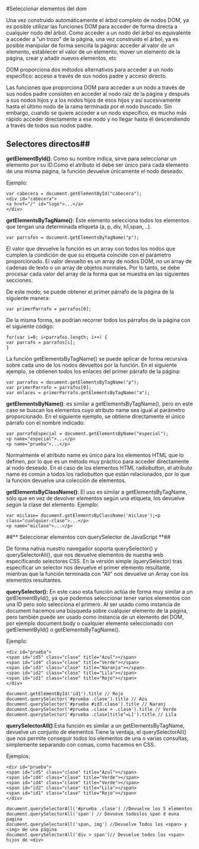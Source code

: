 #Seleccionar elementos del dom

Una vez construido automáticamente el árbol completo de nodos DOM, ya es posible utilizar las funciones DOM para acceder de forma directa a cualquier nodo del árbol. Como acceder a un nodo del árbol es equivalente a acceder a "un trozo" de la página, una vez construido el árbol, ya es posible manipular de forma sencilla la página: acceder al valor de un elemento, establecer el valor de un elemento, mover un elemento de la página, crear y añadir nuevos elementos, etc

DOM proporciona dos métodos alternativos para acceder a un nodo específico: acceso a través de sus nodos padre y acceso directo.

Las funciones que proporciona DOM para acceder a un nodo a través de sus nodos padre consisten en acceder al nodo raíz de la página y después a sus nodos hijos y a los nodos hijos de esos hijos y así sucesivamente hasta el último nodo de la rama terminada por el nodo buscado. Sin embargo, cuando se quiere acceder a un nodo específico, es mucho más rápido acceder directamente a ese nodo y no llegar hasta él descendiendo a través de todos sus nodos padre.

## **Selectores directos**##

**getElementById()**: Como su nombre indica, sirve para seleccionar un elemento por su ID.Como el atributo id debe ser único para cada elemento de una misma página, la función devuelve únicamente el nodo deseado.

Ejemplo:

    var cabecera = document.getElementById("cabecera");
    <div id="cabecera">
    <a href="/" id="logo">...</a>
    </div>
 
 
 **getElementsByTagName()**: Éste elemento selecciona todos los elementos que tengan una determinada etiqueta (a, p, div, h1,span, ..).
    
    var parrafos = document.getElementsByTagName("p");
 
 El valor que devuelve la función es un array con todos los nodos que cumplen la condición de que su etiqueta coincide con el parámetro proporcionado. El valor devuelto es un array de nodos DOM, no un array de cadenas de texto o un array de objetos normales. Por lo tanto, se debe procesar cada valor del array de la forma que se muestra en las siguientes secciones.
 
 De este modo, se puede obtener el primer párrafo de la página de la siguiente manera:
    
    var primerParrafo = parrafos[0];

De la misma forma, se podrían recorrer todos los párrafos de la página con el siguiente código:

    for(var i=0; i<parrafos.length; i++) {
    var parrafo = parrafos[i];
    }

La función getElementsByTagName() se puede aplicar de forma recursiva sobre cada uno de los nodos devueltos por la función. En el siguiente ejemplo, se obtienen todos los enlaces del primer párrafo de la página:

    var parrafos = document.getElementsByTagName("p");
    var primerParrafo = parrafos[0];
    var enlaces = primerParrafo.getElementsByTagName("a");

**getElementsByName()**: es similar a getElementsByTagName(), pero en este caso se buscan los elementos cuyo atributo name sea igual al parámetro proporcionado. En el siguiente ejemplo, se obtiene directamente el único párrafo con el nombre indicado:

    var parrafoEspecial = document.getElementsByName("especial");
    <p name="especial">...</p>
    <p name="prueba">...</p>
    
Normalmente el atributo name es único para los elementos HTML que lo definen, por lo que es un método muy práctico para acceder directamente al nodo deseado. En el caso de los elementos HTML radiobutton, el atributo name es común a todos los radiobutton que están relacionados, por lo que la función devuelve una colección de elementos.

**getElementsByClassName()**: El uso es similar a getElementsByTagName, sólo que en vez de devolver elementos según una etiqueta, los devuelve según la clase del elemento. Ejemplo:

    var miclase= document.getElementsByClassName('miclase');<p class="cualquier-clase">...</p>
    <p name="miclase">...</p>


##** Seleccionar elementos con querySelector de JavaScript **##

De forma nativa nuestro navegador soporta querySelector() y querySelectorAll(), que nos devuelve elementos de nuestra web especificando selectores CSS.
En la versión simple (querySelector) tras especificar un selector nos devuelve el primer elemento resultante, mientras que la función terminada con "All" nos devuelve un Array con los elementos resultantes. 

**querySelector():** En este caso esta función actúa de forma muy similar a un getElementById(), ya que podemos seleccionar tener varios elementos con una ID pero solo selecciona el primero. 
Al ser usado como instancia de document hacemos una búsqueda sobre cualquier elemento de la página, pero también puede ser usado como instancia de un elemento del DOM, por ejemplo document.body o cualquier elemento seleccionado con getElementById() o getElementsByTagName().

Ejemplo:
    
    <div id="prueba">
    <span id="id5" class="clase" title="Azul"></span>
    <span id="id4" class="clase" title="Verde"></span>
    <span id="id3" class="clase" title="Naranja"></span>
    <span id="id2" class="clase" title="Lila"></span>
    <span id="id1" class="clase" title="Rojo"></span>
    </div>
    
    document.getElementById('id1').title // Rojo
    document.querySelector('#prueba .clase').title // Azu
    document.querySelector('#prueba #id3.clase').title // Naranj
    document.querySelector('#prueba .clase + .clase').title // Verde
    document.querySelector('#prueba .clase[title^=L]').title // Lila
    
**querySelectorAll()**:Esta función es similar a un getElementsByTagName, devuelve un conjunto de elementos
Tiene la ventaja, el querySelectorAll() que nos permite conseguir todos los elementos de una o varias consultas, simplemente separando con comas, como hacemos en CSS.

Ejemplos:
    
    <div id="prueba">
    <span id="id5" class="clase" title="Azul"></span>
    <span id="id4" class="clase" title="Verde"></span>
    <span id="id4" class="clase" title="Verde"></span>
    <span id="id2" class="clase" title="Lila"></span>
    <span id="id1" class="clase" title="Rojo"></span>
    </div>

    document.querySelectorAll('#prueba .clase') //Devuelve los 5 elementos
    document.querySelectorAll('span') // Devueve todoslos span d euna pagina
    document.querySelectorAll('span, img') //Devuelve Todos los <span> y <img> de una página
    document.querySelectorAll('div > span')// Devuelve todos los <span> hijos de <div>
    
    
    
    


















